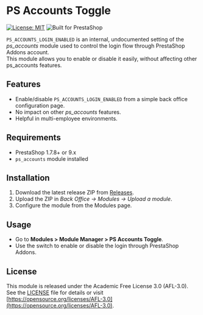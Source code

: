 # PS Accounts Toggle
[![License: MIT](https://img.shields.io/badge/License-MIT-blue.svg)](LICENSE)
![Built for PrestaShop](https://img.shields.io/badge/Built%20for-PrestaShop-DF0067?logo=prestashop&logoColor=white)  

`PS_ACCOUNTS_LOGIN_ENABLED` is an internal, undocumented setting of the *ps_accounts* module used to control the login flow through PrestaShop Addons account.  
This module allows you to enable or disable it easily, without affecting other ps_accounts features.

## Features
- Enable/disable `PS_ACCOUNTS_LOGIN_ENABLED` from a simple back office configuration page.
- No impact on other *ps_accounts* features.
- Helpful in multi-employee environments.

## Requirements
- PrestaShop 1.7.8+ or 9.x
- `ps_accounts` module installed

## Installation
1. Download the latest release ZIP from [Releases](../../releases).
2. Upload the ZIP in *Back Office → Modules → Upload a module*.
3. Configure the module from the Modules page.

## Usage
- Go to **Modules > Module Manager > PS Accounts Toggle**.
- Use the switch to enable or disable the login through PrestaShop Addons.

## License
This module is released under the Academic Free License 3.0 (AFL-3.0).  
See the [LICENSE](LICENSE) file for details or visit [https://opensource.org/licenses/AFL-3.0](https://opensource.org/licenses/AFL-3.0).
